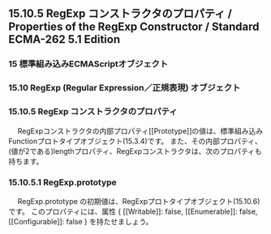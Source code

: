 15.10.5 RegExp コンストラクタのプロパティ / Properties of the RegExp Constructor / Standard ECMA-262 5.1 Edition
----------------------------------------------------------------------------------------------------------------

### 15 標準組み込みECMAScriptオブジェクト

### 15.10 RegExp (Regular Expression／正規表現) オブジェクト

### 15.10.5 RegExp コンストラクタのプロパティ

　
RegExpコンストラクタの内部プロパティ[[Prototype]]の値は、標準組み込みFunctionプロトタイプオブジェクト(15.3.4)です。
また、その内部プロパティ、(値が2である)lengthプロパティ、RegExpコンストラクタは、次のプロパティも持ちます。

### 15.10.5.1 RegExp.prototype

　 RegExp.prototype
の初期値は、RegExpプロトタイプオブジェクト(15.10.6)です。
このプロパティには、属性 { [[Writable]]: false, [[Enumerable]]: false,
[[Configurable]]: false } を持たせましょう。
